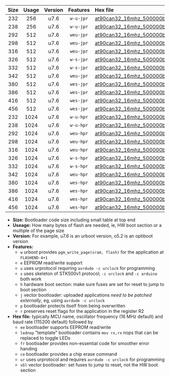 |Size|Usage|Version|Features|Hex file|
|:-:|:-:|:-:|:-:|:--|
|232|256|u7.6|`w-u-jpr`|[at90can32_16mhz_500000bps_ur_vbl.hex](https://raw.githubusercontent.com/stefanrueger/urboot/main//at90can32_16mhz_500000bps_ur_vbl.hex)|
|238|256|u7.6|`w-u-jpr`|[at90can32_16mhz_500000bps_lednop_ur_vbl.hex](https://raw.githubusercontent.com/stefanrueger/urboot/main//at90can32_16mhz_500000bps_lednop_ur_vbl.hex)|
|292|512|u7.6|`weu-jpr`|[at90can32_16mhz_500000bps_ee_ur_vbl.hex](https://raw.githubusercontent.com/stefanrueger/urboot/main//at90can32_16mhz_500000bps_ee_ur_vbl.hex)|
|298|512|u7.6|`weu-jpr`|[at90can32_16mhz_500000bps_ee_lednop_ur_vbl.hex](https://raw.githubusercontent.com/stefanrueger/urboot/main//at90can32_16mhz_500000bps_ee_lednop_ur_vbl.hex)|
|316|512|u7.6|`weu-jpr`|[at90can32_16mhz_500000bps_ee_lednop_fr_ur_vbl.hex](https://raw.githubusercontent.com/stefanrueger/urboot/main//at90can32_16mhz_500000bps_ee_lednop_fr_ur_vbl.hex)|
|326|512|u7.6|`w-s-jpr`|[at90can32_16mhz_500000bps_vbl.hex](https://raw.githubusercontent.com/stefanrueger/urboot/main//at90can32_16mhz_500000bps_vbl.hex)|
|332|512|u7.6|`w-s-jpr`|[at90can32_16mhz_500000bps_lednop_vbl.hex](https://raw.githubusercontent.com/stefanrueger/urboot/main//at90can32_16mhz_500000bps_lednop_vbl.hex)|
|342|512|u7.6|`weu-jpr`|[at90can32_16mhz_500000bps_ee_lednop_fr_ce_ur_vbl.hex](https://raw.githubusercontent.com/stefanrueger/urboot/main//at90can32_16mhz_500000bps_ee_lednop_fr_ce_ur_vbl.hex)|
|380|512|u7.6|`wes-jpr`|[at90can32_16mhz_500000bps_ee_vbl.hex](https://raw.githubusercontent.com/stefanrueger/urboot/main//at90can32_16mhz_500000bps_ee_vbl.hex)|
|386|512|u7.6|`wes-jpr`|[at90can32_16mhz_500000bps_ee_lednop_vbl.hex](https://raw.githubusercontent.com/stefanrueger/urboot/main//at90can32_16mhz_500000bps_ee_lednop_vbl.hex)|
|416|512|u7.6|`wes-jpr`|[at90can32_16mhz_500000bps_ee_lednop_fr_vbl.hex](https://raw.githubusercontent.com/stefanrueger/urboot/main//at90can32_16mhz_500000bps_ee_lednop_fr_vbl.hex)|
|456|512|u7.6|`wes-jpr`|[at90can32_16mhz_500000bps_ee_lednop_fr_ce_vbl.hex](https://raw.githubusercontent.com/stefanrueger/urboot/main//at90can32_16mhz_500000bps_ee_lednop_fr_ce_vbl.hex)|
|232|1024|u7.6|`w-u-hpr`|[at90can32_16mhz_500000bps_ur.hex](https://raw.githubusercontent.com/stefanrueger/urboot/main//at90can32_16mhz_500000bps_ur.hex)|
|238|1024|u7.6|`w-u-hpr`|[at90can32_16mhz_500000bps_lednop_ur.hex](https://raw.githubusercontent.com/stefanrueger/urboot/main//at90can32_16mhz_500000bps_lednop_ur.hex)|
|292|1024|u7.6|`weu-hpr`|[at90can32_16mhz_500000bps_ee_ur.hex](https://raw.githubusercontent.com/stefanrueger/urboot/main//at90can32_16mhz_500000bps_ee_ur.hex)|
|298|1024|u7.6|`weu-hpr`|[at90can32_16mhz_500000bps_ee_lednop_ur.hex](https://raw.githubusercontent.com/stefanrueger/urboot/main//at90can32_16mhz_500000bps_ee_lednop_ur.hex)|
|316|1024|u7.6|`weu-hpr`|[at90can32_16mhz_500000bps_ee_lednop_fr_ur.hex](https://raw.githubusercontent.com/stefanrueger/urboot/main//at90can32_16mhz_500000bps_ee_lednop_fr_ur.hex)|
|326|1024|u7.6|`w-s-hpr`|[at90can32_16mhz_500000bps.hex](https://raw.githubusercontent.com/stefanrueger/urboot/main//at90can32_16mhz_500000bps.hex)|
|332|1024|u7.6|`w-s-hpr`|[at90can32_16mhz_500000bps_lednop.hex](https://raw.githubusercontent.com/stefanrueger/urboot/main//at90can32_16mhz_500000bps_lednop.hex)|
|342|1024|u7.6|`weu-hpr`|[at90can32_16mhz_500000bps_ee_lednop_fr_ce_ur.hex](https://raw.githubusercontent.com/stefanrueger/urboot/main//at90can32_16mhz_500000bps_ee_lednop_fr_ce_ur.hex)|
|380|1024|u7.6|`wes-hpr`|[at90can32_16mhz_500000bps_ee.hex](https://raw.githubusercontent.com/stefanrueger/urboot/main//at90can32_16mhz_500000bps_ee.hex)|
|386|1024|u7.6|`wes-hpr`|[at90can32_16mhz_500000bps_ee_lednop.hex](https://raw.githubusercontent.com/stefanrueger/urboot/main//at90can32_16mhz_500000bps_ee_lednop.hex)|
|416|1024|u7.6|`wes-hpr`|[at90can32_16mhz_500000bps_ee_lednop_fr.hex](https://raw.githubusercontent.com/stefanrueger/urboot/main//at90can32_16mhz_500000bps_ee_lednop_fr.hex)|
|456|1024|u7.6|`wes-hpr`|[at90can32_16mhz_500000bps_ee_lednop_fr_ce.hex](https://raw.githubusercontent.com/stefanrueger/urboot/main//at90can32_16mhz_500000bps_ee_lednop_fr_ce.hex)|

- **Size:** Bootloader code size including small table at top end
- **Useage:** How many bytes of flash are needed, ie, HW boot section or a multiple of the page size
- **Version:** For example, u7.6 is an urboot version, o5.2 is an optiboot version
- **Features:**
  + `w` urboot provides `pgm_write_page(sram, flash)` for the application at `FLASHEND-4+1`
  + `e` EEPROM read/write support
  + `u` uses urprotocol requiring `avrdude -c urclock` for programming
  + `s` uses skeleton of STK500v1 protocol; `-c urclock` and `-c arduino` both work
  + `h` hardware boot section: make sure fuses are set for reset to jump to boot section
  + `j` vector bootloader: uploaded applications *need to be patched externally*, eg, using `avrdude -c urclock`
  + `p` bootloader protects itself from being overwritten
  + `r` preserves reset flags for the application in the register R2
- **Hex file:** typically MCU name, oscillator frequency (16 MHz default) and baud rate (115200 default) followed by
  + `ee` bootloader supports EEPROM read/write
  + `lednop` "template" bootloader contains `mov rx,rx` nops that can be replaced to toggle LEDs
  + `fr` bootloader provides non-essential code for smoother error handing
  + `ce` bootloader provides a chip erase command
  + `ur` uses urprotocol and requires `avrdude -c urclock` for programming
  + `vbl` vector bootloader: set fuses to jump to reset, not the HW boot section
